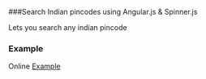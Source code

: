 ###Search Indian pincodes using Angular.js & Spinner.js

Lets you search any indian pincode


### Example

Online [Example](http://nextuz.com/projects/indian-pincode-search-using-angular/)


